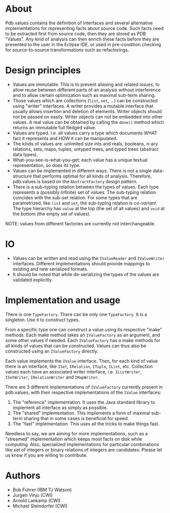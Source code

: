 About
=====

Pdb.values contains the definition of interfaces and several alternative implementations
for representing facts about source code. Such facts need to be extracted first from source code,
then they are stored as PDB "Values". Any kind of analysis can then enrich these facts before
they are presented to the user in the Eclipse IDE, or used in pre-condition checking for source-to-source
transformations such as refactorings.

Design principles
=================

* Values are immutable. This is to prevent aliasing and related issues, to allow reuse between different
  parts of an analysis without interference and to allow certain optimization such as maximal sub-term sharing.
* Those values which are collections (`list`, `set`, ...) can be constructed using "writer" interfaces. A writer
  provides a mutable interface that usually allows insertion and deletion of elements. Writer objects should
  not be passed on easily. Writer objects can not be embedded into other values. A real value can be
  obtained by calling the `done()` method which returns an immutable full fledged value.
* Values are typed. I.e. all values carry a type which documents WHAT fact it represents and HOW it
  can be manipulated.
* The kinds of values are: unlimited size ints and reals, booleans, n-ary relations, sets, maps, tuples,
  untyped trees, and typed trees (abstract data types).
* What-you-see-is-what-you-get: each value has a unique textual representation, so does its type.
* Values can be implemented in different ways. There is not a single data-structure that performs
  optimal for all kinds of analysis. Therefore, pdb.values is based on the `AbstractFactory` design pattern.
* There is a sub-typing relation between the types of values. Each type represents a (possibly infinite)
  set of values. The sub-typing relation coincides with the sub-set relation. For some types that
  are parametrized, like `list` and `set`, the sub-typing relation is *co-variant*. The type hierarchy has
  `value` at the top (the set of all values) and `void` at the bottom (the empty set of values).

NOTE: values from different factories are currently not interchangeable.

IO
==

* Values can be written and read using the `IValueReader` and `IValueWriter` interfaces. Different implementations
should provide mappings to existing and new serialized formats.
* It should be noted that while de-serializing the types of the values are validated explicitly.

Implementation and usage
========================

There is one `TypeFactory`. There can be only one `TypeFactory`. It is a singleton. Use it to construct types.

From a specific type one can construct a value using its respective "make" methods. Each make method takes
an `IValueFactory` as an argument, and some other values if needed. Each `IValueFactory` has a make methods
for all kinds of values that can be constructed. Values can thus also be constructed using an `IValueFactory`
directly.

Each value implements the `IValue` interface. Then, for each kind of value there is an interface, like
`ISet`, `IRelation`, `ITuple`, `IList`, etc. Collection values each have an associated
writer interface, i.e. `IListWriter`, `ISetWriter`, `IRelationWriter` and `IMapWriter`.

There are 3 different implementations of `IValueFactory` currently present in pdb.values, with their respective
implementations of the `IValue` interfaces:

  1. The "reference" implementation. It uses the Java standard library to implement all interface as
     simply as possible.
  2. The "shared" implementation. This implements a form of maximal sub-term sharing that in some cases
     is beneficial for speed.
  3. The "fast" implementation. This uses all the tricks to make things fast.

Needless to say, we are aiming for more implementations, such as a "streamed" implementation which keeps
most facts on disk while computing. Also, specialized implementations for particular combinations like
set of integers or binary relations of integers are candidates. Please let us know if you are willing
to contribute.

Authors
=======

  * Bob Fuhrer (IBM TJ Watson)
  * Jurgen Vinju (CWI)
  * Arnold Lankamp (CWI)
  * Michael Steindorfer (CWI)
